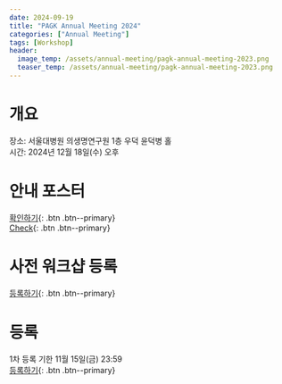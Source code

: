 ```yaml
---
date: 2024-09-19
title: "PAGK Annual Meeting 2024"
categories: ["Annual Meeting"]
tags: [Workshop]
header:
  image_temp: /assets/annual-meeting/pagk-annual-meeting-2023.png
  teaser_temp: /assets/annual-meeting/pagk-annual-meeting-2023.png
---
```


# 개요

장소: 서울대병원 의생명연구원 1층 우덕 윤덕병 홀\
시간: 2024년 12월 18일(수) 오후

# 안내 포스터
[확인하기](/assets/annual-meeting/2024-PAGK-KOR.pdf){: .btn .btn--primary}\
[Check](/assets/annual-meeting/2024-PAGK-ENG.pdf){: .btn .btn--primary}

# 사전 워크샵 등록
[등록하기](https://docs.google.com/forms/d/e/1FAIpQLSeGhLhDevtx2GaUycCfY1496sDd3OS17PP0ANmWQvQWTW1Uiw/viewform){: .btn .btn--primary}

# 등록
1차 등록 기한 11월 15일(금) 23:59 \
[등록하기](https://forms.gle/PwuUYZC4SQ4j4GKo7){: .btn .btn--primary}
